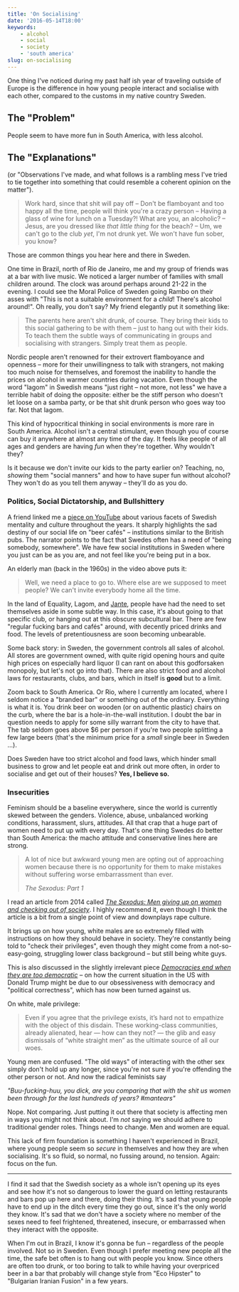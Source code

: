 ```yaml
---
title: 'On Socialising'
date: '2016-05-14T18:00'
keywords:
    - alcohol
    - social
    - society
    - 'south america'
slug: on-socialising
---
```


One thing I've noticed during my past half ish year of traveling outside of Europe is the difference in how young people interact and socialise with each other, compared to the customs in my native country Sweden.

## The "Problem"

People seem to have more fun in South America, with less alcohol.

## The "Explanations"

(or "Observations I've made, and what follows is a rambling mess I've tried to tie together into something that could resemble a coherent opinion on the matter").

> Work hard, since that shit will pay off <sometime> – Don't be flamboyant and too happy all the time, people will think you're a crazy person – Having a glass of wine for lunch on a Tuesday?! What are you, an alcoholic? – Jesus, are you dressed like *that little thing* for the beach? – Um, we can't go to the club *yet*, I'm not drunk yet. We won't have fun sober, you know?

Those are common things you hear here and there in Sweden.

One time in Brazil, north of Rio de Janeiro, me and my group of friends was at a bar with live music. We noticed a larger number of families with small children around. The clock was around perhaps around 21-22 in the evening. I could see the Moral Police of Sweden going Rambo on their asses with "This is not a suitable environment for a *child*! There's alcohol around!". Oh really, you don't say? My friend elegantly put it something like:

> The parents here aren't shit drunk, of course. They bring their kids to this social gathering to be with them – just to hang out with their kids. To teach them the subtle ways of communicating in groups and socialising with strangers. Simply treat them as people.

Nordic people aren't renowned for their extrovert flamboyance and openness – more for their unwillingness to talk with strangers, not making too much noise for themselves, and foremost the inability to handle the prices on alcohol in warmer countries during vacation. Even though the word "lagom" in Swedish means "just right – not more, not less" we have a terrible habit of doing the opposite: either be the stiff person who doesn't let loose on a samba party, or be that shit drunk person who goes way too far. Not that lagom.

This kind of hypocritical thinking in social environments is more rare in South America. Alcohol isn't a central stimulant, even though you of course can buy it anywhere at almost any time of the day. It feels like people of all ages and genders are having *fun* when they're together. Why wouldn't they?

Is it because we don't invite our kids to the party earlier on? Teaching, no, *showing* them "social manners" and how to have super fun without alcohol? They won't do as you tell them anyway – they'll do as you do.

### Politics, Social Dictatorship, and Bullshittery

A friend linked me a [piece on YouTube](https://www.youtube.com/watch?v=HoHfLkS2gJk&feature=youtu.be&t=1790) about various facets of Swedish mentality and culture throughout the years. It sharply highlights the sad destiny of our social life on "beer cafés" – institutions similar to the British pubs. The narrator points to the fact that Swedes often has a need of "being somebody, somewhere". We have few social institutions in Sweden where you just can be as you are, and not feel like you're being put in a box.

An elderly man (back in the 1960s) in the video above puts it:

> Well, we need a place to go to. Where else are we supposed to meet people? We can't invite everybody home all the time.

In the land of Equality, Lagom, and [Jante](https://en.wikipedia.org/wiki/Law_of_Jante), people have had the need to set themselves aside in some subtle way. In this case, it's about going to that specific club, or hanging out at this obscure subcultural bar. There are few "regular fucking bars and cafés" around, with decently priced drinks and food. The levels of pretentiousness are soon becoming unbearable.

Some back story: in Sweden, the government controls all sales of alcohol. All stores are government owned, with quite rigid opening hours and quite high prices on especially hard liquor (I can rant on about this godforsaken monopoly, but let's not go into that). There are also strict food and alcohol laws for restaurants, clubs, and bars, which in itself is **good** but to a limit.

Zoom back to South America. Or Rio, where I currently am located, where I seldom notice a "branded bar" or something out of the ordinary. Everything is what it is. You drink beer on wooden (or on authentic plastic) chairs on the curb, where the bar is a hole-in-the-wall institution. I doubt the bar in question needs to apply for some silly warrant from the city to have that. The tab seldom goes above $6 per person if you're two people splitting a few large beers (that's the minimum price for a *small* single beer in Sweden ...).

Does Sweden have too strict alcohol and food laws, which hinder small business to grow and let people eat and drink out more often, in order to socialise and get out of their houses? **Yes, I believe so.**

### Insecurities

Feminism should be a baseline everywhere, since the world is currently skewed between the genders. Violence, abuse, unbalanced working conditions, harassment, slurs, attitudes. All that crap that a huge part of women need to put up with every day. That's one thing Swedes do better than South America: the macho attitude and conservative lines here are strong.

> A lot of nice but awkward young men are opting out of approaching women because there is no opportunity for them to make mistakes without suffering worse embarrassment than ever.
>
> *The Sexodus: Part 1*

I read an article from 2014 called [*The Sexodus: Men giving up on women and checking out of society*](http://www.breitbart.com/london/2014/12/04/the-sexodus-part-1-the-men-giving-up-on-women-and-checking-out-of-society/). I highly recommend it, even though I think the article is a bit from a single point of view and downplays rape culture.

It brings up on how young, white males are so extremely filled with instructions on how they should behave in society. They're constantly being told to "check their privileges", even though they might come from a not-so-easy-going, struggling lower class background – but still being white guys.

This is also discussed in the slightly irrelevant piece [*Democracies end when they are too democratic*](http://nymag.com/daily/intelligencer/2016/04/america-tyranny-donald-trump.html#) – on how the current situation in the US with Donald Trump might be due to our obsessiveness with democracy and "political correctness", which has now been turned against us.

On white, male privilege:

> Even if you agree that the privilege exists, it’s hard not to empathize with the object of this disdain. These working-class communities, already alienated, hear — how can they not? — the glib and easy dismissals of “white straight men” as the ultimate source of all our woes.

Young men are confused. "The old ways" of interacting with the other sex simply don't hold up any longer, since you're not sure if you're offending the other person or not. And now the radical feminists say

*"Buu-fucking-huu, you dick, are you comparing that with the shit us women been through for the last hundreds of years? #mantears"*

Nope. Not comparing. Just putting it out there that society is affecting men in ways you might not think about. I'm *not* saying we should adhere to traditional gender roles. Things need to change. Men and women are equal.

This lack of firm foundation is something I haven't experienced in Brazil, where young people seem so *secure* in themselves and how they are when socialising. It's so fluid, so normal, no fussing around, no tension. Again: focus on the fun.

***

I find it sad that the Swedish society as a whole isn't opening up its eyes and see how it's not so dangerous to lower the guard on letting restaurants and bars pop up here and there, doing their thing. It's sad that young people have to end up in the ditch every time they go out, since it's the only world they know. It's sad that we don't have a society where no member of the sexes need to feel frightened, threatened, insecure, or embarrassed when they interact with the opposite.

When I'm out in Brazil, I know it's gonna be fun – regardless of the people involved. Not so in Sweden. Even though I prefer meeting new people all the time, the safe bet often is to hang out with people you know. Since others are often too drunk, or too boring to talk to while having your overpriced beer in a bar that probably will change style from "Eco Hipster" to "Bulgarian Iranian Fusion" in a few years.
